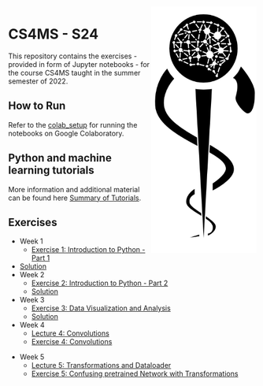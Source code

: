 <img src="images/logo_CS_MS_final.png" height="500" align="right"> 

# CS4MS - S24

This repository contains the exercises - provided in form of Jupyter notebooks - for the course CS4MS taught in the summer semester of 2022.

## How to Run

Refer to the [colab_setup](documents/ColabSetup.md) for running the notebooks on Google Colaboratory.

## Python and machine learning tutorials

More information and additional material can be found here [Summary of Tutorials](documents/ListOfTutorials.md).

## Exercises
- Week 1
  - [Exercise 1: Introduction to Python - Part 1](https://colab.research.google.com/github/CS4MS/CS4MS_S24/blob/main/exercises/Exercise_1.ipynb)
- [Solution](https://colab.research.google.com/github/CS4MS/CS4MS_S24/blob/main/solutions/Exercise_1_Solution.ipynb)
- Week 2
  - [Exercise 2: Introduction to Python - Part 2](https://colab.research.google.com/github/CS4MS/CS4MS_S24/blob/main/exercises/Exercise_2.ipynb)
  - [Solution](https://colab.research.google.com/github/CS4MS/CS4MS_S24/blob/main/solutions/Exercise_2_Solution.ipynb)
- Week 3
  - [Exercise 3: Data Visualization and Analysis](https://colab.research.google.com/github/CS4MS/CS4MS_S24/blob/main/exercises/Exercise_3.ipynb)
  - [Solution](https://colab.research.google.com/github/CS4MS/CS4MS_S24/blob/main/solutions/Exercise_3_Solution.ipynb)
- Week 4
  - [Lecture 4: Convolutions](https://colab.research.google.com/github/CS4MS/CS4MS_S24/blob/main/lectures/Lecture_4.ipynb)
  - [Exercise 4: Convolutions](https://colab.research.google.com/github/CS4MS/CS4MS_S24/blob/main/exercises/Exercise_4.ipynb)
<!---
  - [Solution](https://colab.research.google.com/github/CS4MS/CS4MS_S24/blob/main/solutions/Exercise_4_Solution.ipynb) -->
- Week 5
  - [Lecture 5: Transformations and Dataloader](https://colab.research.google.com/github/CS4MS/CS4MS_S24/blob/main/lectures/Lecture_5.ipynb)
  - [Exercise 5: Confusing pretrained Network with Transformations](https://colab.research.google.com/github/CS4MS/CS4MS_S24/blob/main/exercises/Exercise_5.ipynb) 
<!--- 
  - [Solution](https://colab.research.google.com/github/CS4MS/CS4MS_S24/blob/main/solutions/Exercise_5_Solution.ipynb)
- Week 6
  - [Exercise 6: Metrics and Object Oriented Programming](https://colab.research.google.com/github/CS4MS/CS4MS_S24/blob/main/exercises/Exercise_6.ipynb)
  - [Solution](https://colab.research.google.com/github/CS4MS/CS4MS_S24/blob/main/solutions/Exercise_6_Solution.ipynb)
- Week 7
  - [Exercise 7a: Network Setup and First Training - part 1](https://colab.research.google.com/github/CS4MS/CS4MS_S24/blob/main/exercises/Exercise_7a.ipynb)
  - [Solution](https://colab.research.google.com/github/CS4MS/CS4MS_S24/blob/main/solutions/Exercise_7a_Solution.ipynb)
  - [Exercise 7b: Network Setup and First Training - part 2](https://colab.research.google.com/github/CS4MS/CS4MS_S24/blob/main/exercises/Exercise_7b.ipynb)
  - [Solution](https://colab.research.google.com/github/CS4MS/CS4MS_S24/blob/main/solutions/Exercise_7b_Solution.ipynb) -->
  
